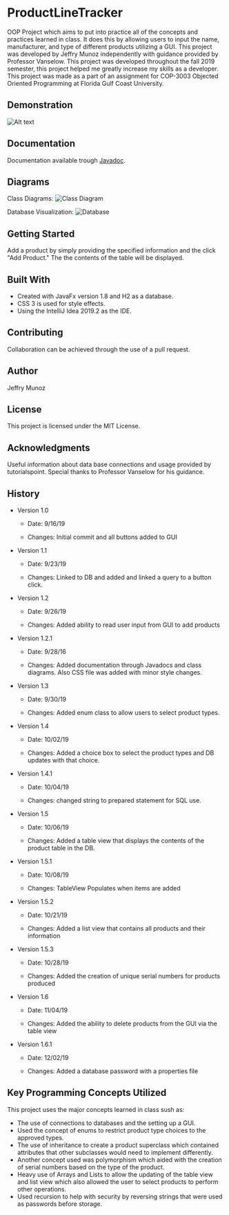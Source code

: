 # ProductLineTracker
OOP Project which aims to put into practice all of the concepts and practices learned in class. It does this by allowing users to input the name, manufacturer, and type of different products utilizing a GUI. This project was developed by Jeffry Munoz independently with guidance provided by Professor Vanselow. This project was developed throughout the fall 2019 semester, this project helped me greatly increase my skills as a developer. This project was made as a part of an assignment for COP-3003 Objected Oriented Programming at Florida Gulf Coast University. 

## Demonstration
 ![Alt text](https://raw.githubusercontent.com/JeffMunoz/ProductLineTracker/master/ProductionDemo.gif) 
## Documentation
Documentation available trough [Javadoc](https://jeffmunoz.github.io/ProductLineTracker/). 

## Diagrams
Class Diagrams:
![Class Diagram](https://raw.githubusercontent.com/JeffMunoz/ProductLineTracker/master/PackageProductLine.png)

Database Visualization:
![Database](https://raw.githubusercontent.com/JeffMunoz/ProductLineTracker/master/ProductionDB.png)
## Getting Started
Add a product by simply providing the specified information and the click "Add Product." The the contents of the table will be displayed. 
## Built With
- Created with JavaFx version 1.8 and H2 as a database.
- CSS 3 is used for style effects.
- Using the IntelliJ Idea 2019.2 as the IDE.

## Contributing
Collaboration can be achieved through the use of a pull request.
## Author
Jeffry Munoz
## License
This project is licensed under the MIT License.
## Acknowledgments
Useful information about data base connections and usage provided by tutorialspoint.
Special thanks to Professor Vanselow for his guidance.

## History
- Version 1.0

	- Date: 9/16/19

	- Changes: Initial commit and all buttons added to GUI

- Version 1.1

	- Date: 9/23/19

	- Changes: Linked to DB and added and linked a query to a button click.

- Version 1.2

	- Date: 9/26/19

	- Changes: Added ability to read user input from GUI to add products

- Version 1.2.1

	- Date: 9/28/16

	- Changes: Added documentation through Javadocs and class diagrams. Also CSS file was added with minor style changes.

- Version 1.3

	- Date: 9/30/19

	- Changes: Added enum class to allow users to select product types.

- Version 1.4

	- Date: 10/02/19

	- Changes: Added a choice box to select the product types and DB updates with that choice.

- Version 1.4.1

	- Date: 10/04/19

	- Changes: changed string to prepared statement for SQL use.

- Version 1.5

	- Date: 10/06/19

	- Changes: Added a table view that displays the contents of the product table in the DB.

- Version 1.5.1

	- Date: 10/08/19

	- Changes: TableView Populates when items are added

- Version 1.5.2

	- Date: 10/21/19

	- Changes: Added a list view that contains all products and their information

- Version 1.5.3

	- Date: 10/28/19

	- Changes: Added the creation of unique serial numbers for products produced

- Version 1.6

	- Date: 11/04/19

	- Changes: Added the ability to delete products from the GUI via the table view

- Version 1.6.1

	- Date: 12/02/19

	- Changes: Added a database password with a properties file

## Key Programming Concepts Utilized
This project uses the major concepts learned in class sush as:
- The use of connections to databases and the setting up a GUI. 
- Used the concept of enums to restrict product type choices to the approved types. 
- The use of inheritance to create a product superclass which contained attributes that other subclasses would need to implement differently. 
- Another concept used was polymorphism which aided with the creation of serial numbers based on the type of the product.  
- Heavy use of Arrays and Lists to allow the updating of the table view and list view which also allowed the user to select products to perform other operations. 
- Used recursion to help with security by reversing strings that were used as passwords before storage.  
